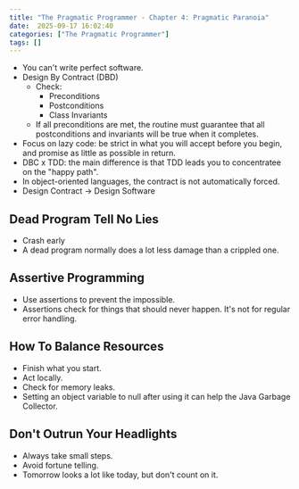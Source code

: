```yaml
---
title: "The Pragmatic Programmer - Chapter 4: Pragmatic Paranoia"
date:  2025-09-17 16:02:40
categories: ["The Pragmatic Programmer"]
tags: []
---
```


- You can't write perfect software.
- Design By Contract (DBD)
  - Check:
    - Preconditions
    - Postconditions
    - Class Invariants
  - If all preconditions are met, the routine must guarantee that all postconditions and invariants will be true when it completes.
- Focus on lazy code: be strict in what you will accept before you begin, and promise as little as possible in return.
- DBC x TDD: the main difference is that TDD leads you to concentratee on the "happy path".
- In object-oriented languages, the contract is not automatically forced.
- Design Contract -> Design Software


## Dead Program Tell No Lies
- Crash early
- A dead program normally does a lot less damage than a crippled one.

## Assertive Programming
- Use assertions to prevent the impossible.
- Assertions check for things that should never happen. It's not for regular error handling.

## How To Balance Resources
- Finish what you start.
- Act locally.
- Check for memory leaks.
- Setting an object variable to null after using it can help the Java Garbage Collector.

## Don't Outrun Your Headlights
- Always take small steps.
- Avoid fortune telling.
- Tomorrow looks a lot like today, but don't count on it.
